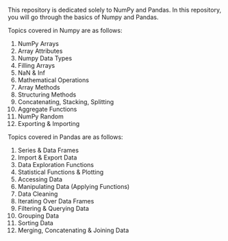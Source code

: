 This repository is dedicated solely to NumPy and Pandas. In this repository, you will go through the basics of Numpy and Pandas.

Topics covered in Numpy are as follows: 
  1. NumPy Arrays
  2. Array Attributes
  3. Numpy Data Types
  4. Filling Arrays
  5. NaN & Inf
  6. Mathematical Operations
  7. Array Methods
  8. Structuring Methods
  9. Concatenating, Stacking, Splitting
  10. Aggregate Functions
  11. NumPy Random
  12. Exporting & Importing


Topics covered in Pandas are as follows:

  1. Series & Data Frames
  2. Import & Export Data
  3. Data Exploration Functions
  4. Statistical Functions & Plotting
  5. Accessing Data
  6. Manipulating Data (Applying Functions)
  7. Data Cleaning
  8. Iterating Over Data Frames
  9. Filtering & Querying Data
  10. Grouping Data
  11. Sorting Data
  12. Merging, Concatenating & Joining Data

